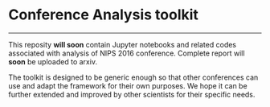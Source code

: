 # Conference Analysis toolkit
---

This reposity **will soon** contain Jupyter notebooks and related codes associated with analysis of NIPS 2016 conference. Complete report will **soon** be uploaded to arxiv. 

The toolkit is designed to be generic enough so that other conferences can use and adapt the framework for their own purposes. We hope it can be further extended and improved by other scientists for their specific needs. 

